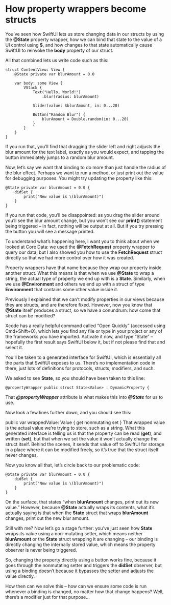 # How property wrappers become structs

You’ve seen how SwiftUI lets us store changing data in our structs by using the **@State** property wrapper, how we can bind that state to the value of a UI control using **$**, and how changes to that state automatically cause SwiftUI to reinvoke the **body** property of our struct.

All that combined lets us write code such as this:
```
struct ContentView: View {
    @State private var blurAmount = 0.0

    var body: some View {
        VStack {
            Text("Hello, World!")
                .blur(radius: blurAmount)

            Slider(value: $blurAmount, in: 0...20)

            Button("Random Blur") {
                blurAmount = Double.random(in: 0...20)
            }
        }
    }
}
```
If you run that, you’ll find that dragging the slider left and right adjusts the blur amount for the text label, exactly as you would expect, and tapping the button immediately jumps to a random blur amount.

Now, let’s say we want that binding to do more than just handle the radius of the blur effect. Perhaps we want to run a method, or just print out the value for debugging purposes. You might try updating the property like this:
```
@State private var blurAmount = 0.0 {
    didSet {
        print("New value is \(blurAmount)")
    }
}
```
If you run that code, you’ll be disappointed: as you drag the slider around you’ll see the blur amount change, but you won’t see our **print()** statement being triggered – in fact, nothing will be output at all. But if you try pressing the button you will see a message printed.

To understand what’s happening here, I want you to think about when we looked at Core Data: we used the **@FetchRequest** property wrapper to query our data, but I also showed you how to use the **FetchRequest** struct directly so that we had more control over how it was created.

Property wrappers have that name because they wrap our property inside another struct. What this means is that when we use **@State** to wrap a string, the actual type of property we end up with is a **State<String>**. Similarly, when we use **@Environment** and others we end up with a struct of type **Environment** that contains some other value inside it.

Previously I explained that we can’t modify properties in our views because they are structs, and are therefore fixed. However, now you know that **@State** itself produces a struct, so we have a conundrum: how come that struct can be modified?

Xcode has a really helpful command called “Open Quickly” (accessed using Cmd+Shift+O), which lets you find any file or type in your project or any of the frameworks you have imported. Activate it now, and type “State” – hopefully the first result says SwiftUI below it, but if not please find that and select it.

You’ll be taken to a generated interface for SwiftUI, which is essentially all the parts that SwiftUI exposes to us. There’s no implementation code in there, just lots of definitions for protocols, structs, modifiers, and such.

We asked to see **State**, so you should have been taken to this line:
```
@propertyWrapper public struct State<Value> : DynamicProperty {
```
That ***@propertyWrapper*** attribute is what makes this into ***@State*** for us to use.

Now look a few lines further down, and you should see this:

public var wrappedValue: Value { get nonmutating set }
That wrapped value is the actual value we’re trying to store, such as a string. What this generated interface is telling us is that the property can be read (**get**), and written (**set**), but that when we set the value it won’t actually change the struct itself. Behind the scenes, it sends that value off to SwiftUI for storage in a place where it can be modified freely, so it’s true that the struct itself never changes.

Now you know all that, let’s circle back to our problematic code:
```
@State private var blurAmount = 0.0 {
    didSet {
        print("New value is \(blurAmount)")
    }
}
```
On the surface, that states “when **blurAmount** changes, print out its new value.” However, because **@State** actually wraps its contents, what it’s actually saying is that when the **State** struct that wraps **blurAmount** changes, print out the new blur amount.

Still with me? Now let’s go a stage further: you’ve just seen how **State** wraps its value using a non-mutating setter, which means neither **blurAmount** or the **State** struct wrapping it are changing – our binding is directly changing the internally stored value, which means the property observer is never being triggered.

So, changing the property directly using a button works fine, because it goes through the nonmutating setter and triggers the **didSet** observer, but using a binding doesn’t because it bypasses the setter and adjusts the value directly.

How then can we solve this – how can we ensure some code is run whenever a binding is changed, no matter how that change happens? Well, there’s a modifier just for that purpose…